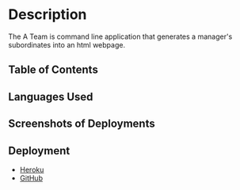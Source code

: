 # Description
The A Team is command line application that generates a manager's subordinates into an html webpage.

## Table of Contents

## Languages Used

## Screenshots of Deployments

## Deployment
- [Heroku](https://dashboard.heroku.com/apps/cryptic-earth-53981/deploy/github)
- [GitHub](https://xritchie91.github.io/The-A-Team/)